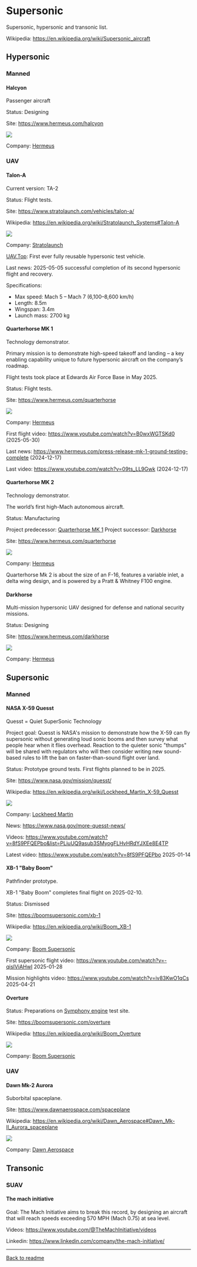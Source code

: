 Supersonic
==========

Supersonic, hypersonic and transonic list.

Wikipedia: <https://en.wikipedia.org/wiki/Supersonic_aircraft>


## Hypersonic


### Manned


#### Halcyon

Passenger aircraft

Status: Designing

Site: <https://www.hermeus.com/halcyon>

![](https://images.squarespace-cdn.com/content/v1/6068d7e274bb870d758315f9/69eacfd8-98e7-4df9-b008-9bb905b27c3f/Halycon_Side+1080.jpg?format=2500w)

Company: [Hermeus](Company.md#hermeus)



### UAV



#### Talon-A


Current version: TA-2

Status: Flight tests.

Site: https://www.stratolaunch.com/vehicles/talon-a/

Wikipedia: https://en.wikipedia.org/wiki/Stratolaunch_Systems#Talon-A

![](https://assets.stratolaunch.com/default/Stratolaunchs-Talon-A2-release-and-engine-ignition-for-its-first-hypersonic-flight_Zoom.jpg?auto=compress&crop=focalpoint&domain=assets.stratolaunch.com&fit=crop&fm=pjpg&fp-x=0.5&fp-y=0.5&h=2560&ixlib=php-3.3.1&usm=20&w=3840)

Company: [Stratolaunch](Company.md#stratolaunch)

[UAV.Top](readme.md#uavtop): First ever fully reusable hypersonic test vehicle.

Last news: 2025-05-05 successful completion of its second hypersonic flight and recovery.

Specifications:
- Max speed: Mach 5 – Mach 7 (6,100–8,600 km/h)
- Length: 8.5m
- Wingspan: 3.4m
- Launch mass: 2700 kg



#### Quarterhorse MK 1

Technology demonstrator.

Primary mission is to demonstrate high-speed takeoff and landing – a key enabling capability unique to future hypersonic aircraft on the company’s roadmap.

Flight tests took place at Edwards Air Force Base in May 2025.

Status: Flight tests.

Site: <https://www.hermeus.com/quarterhorse>

![](https://images.squarespace-cdn.com/content/v1/6068d7e274bb870d758315f9/d4630460-2b1f-4255-ba8f-adb14baef6b1/Quarterhorse-Mk-1-Lakebed.jpg?format=2500w)

Company: [Hermeus](Company.md#hermeus)

First flight video: <https://www.youtube.com/watch?v=B0wxWGTSKd0> (2025-05-30)

Last news: <https://www.hermeus.com/press-release-mk-1-ground-testing-complete> (2024-12-17)

Last video: <https://www.youtube.com/watch?v=09ts_LL9Gwk> (2024-12-17)



#### Quarterhorse MK 2

Technology demonstrator.

The world’s first high-Mach autonomous aircraft.

Status: Manufacturing

Project predecessor: [Quarterhorse MK 1](#quarterhorse-mk-1)
Project successor: [Darkhorse](#darkhorse)

Site: <https://www.hermeus.com/quarterhorse>

![](https://images.squarespace-cdn.com/content/v1/6068d7e274bb870d758315f9/82b1fc9c-40ae-486d-a27d-f9153e100e9f/Quarterhorse_MK2_In_Flight_2.png?format=2500w)

Company: [Hermeus](Company.md#hermeus)

Quarterhorse Mk 2 is about the size of an F-16, features a variable inlet, a delta wing design, and is powered by a Pratt & Whitney F100 engine.



#### Darkhorse

Multi-mission hypersonic UAV designed for defense and national security missions. 

Status: Designing

Site: <https://www.hermeus.com/darkhorse>

![](https://images.squarespace-cdn.com/content/v1/6068d7e274bb870d758315f9/d4f0f6a4-9c85-41f9-b39b-ea0a29e9bd08/Darkhorse_Angle2+copy.jpg?format=2500w)

Company: [Hermeus](Company.md#hermeus)



## Supersonic


### Manned


#### NASA X-59 Quesst

Quesst = Quiet SuperSonic Technology

Project goal: Quesst is NASA's mission to demonstrate how the X-59 can fly supersonic without generating loud sonic booms and then survey what people hear when it flies overhead. Reaction to the quieter sonic "thumps" will be shared with regulators who will then consider writing new sound-based rules to lift the ban on faster-than-sound flight over land.

Status: Prototype ground tests. First flights planned to be in 2025.

Site: <https://www.nasa.gov/mission/quesst/>

Wikipedia: <https://en.wikipedia.org/wiki/Lockheed_Martin_X-59_Quesst>

![](https://www.nasa.gov/wp-content/uploads/2024/01/afrc2024-0004-001orig.jpg)

Company: [Lockheed Martin](Company.md#lockheed-martin)

News: <https://www.nasa.gov/more-quesst-news/>

Videos: <https://www.youtube.com/watch?v=8fS9PFQEPbo&list=PLiuUQ9asub3SMyogFLHvHRdYJXEe8E4TP>

Latest video: <https://www.youtube.com/watch?v=8fS9PFQEPbo> 2025-01-14



#### XB-1 "Baby Boom"

Pathfinder prototype.

XB-1 "Baby Boom" completes final flight on 2025-02-10.

Status: Dismissed

Site: <https://boomsupersonic.com/xb-1>

Wikipedia: <https://en.wikipedia.org/wiki/Boom_XB-1>

![](https://boomsupersonic.com/wp-content/uploads/2025/02/xb-1-milestone-2025-02-flight-13-1.jpg)

Company: [Boom Supersonic](Company.md#boom-supersonic)

First supersonic flight video: <https://www.youtube.com/watch?v=-qisIViAHwI> 2025-01-28

Mission highlights video: <https://www.youtube.com/watch?v=iv83KwO1qCs> 2025-04-21



#### Overture

Status: Preparations on [Symphony engine](Propulsion.md#symphony-engine) test site.

Site: <https://boomsupersonic.com/overture>

Wikipedia: <https://en.wikipedia.org/wiki/Boom_Overture>

![](https://boomsupersonic.com/wp-content/uploads/2025/05/250606-FlyBy_breaking-the-sound-barrier-again-1.jpg)

Company: [Boom Supersonic](Company.md#boom-supersonic)




### UAV


#### Dawn Mk-2 Aurora

Suborbital spaceplane.

Site: <https://www.dawnaerospace.com/spaceplane>

Wikipedia: <https://en.wikipedia.org/wiki/Dawn_Aerospace#Dawn_Mk-II_Aurora_spaceplane>

![](https://images.squarespace-cdn.com/content/v1/5e82736a5e6bb91e8af13ea7/7cd0e114-4410-4d12-ba75-e81efc2e48a4/Dawn%2BMk-II%2BAurora%2BGlentanner+Runway%2BRockets+-+white+fade+v2.png?format=2500w)

Company: [Dawn Aerospace](Company.md#dawn-aerospace)



## Transonic



### SUAV



#### The mach initiative

Goal: The Mach Initiative aims to break this record, by designing an aircraft that will reach speeds exceeding 570 MPH (Mach 0.75) at sea level.

Videos: <https://www.youtube.com/@TheMachInitiative/videos>

Linkedin: <https://www.linkedin.com/company/the-mach-initiative/>

---
[Back to readme](readme.md)
